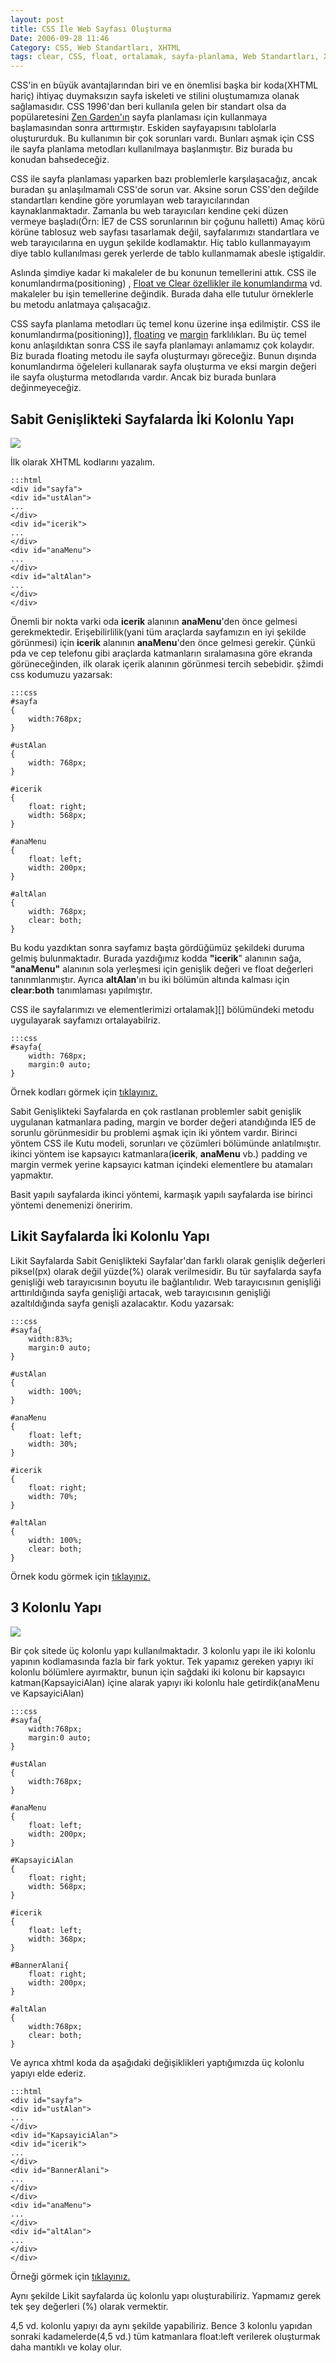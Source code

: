 ```yaml
---
layout: post
title: CSS İle Web Sayfası Oluşturma
Date: 2006-09-28 11:46
Category: CSS, Web Standartları, XHTML
tags: clear, CSS, float, ortalamak, sayfa-planlama, Web Standartları, XHTML
---
```


CSS'in en büyük avantajlarından biri ve en önemlisi başka bir koda(XHTML
hariç) ihtiyaç duymaksızın sayfa iskeleti ve stilini oluştumamıza olanak
sağlamasıdır. CSS 1996'dan beri kullanıla gelen bir standart olsa da
popülaretesini [Zen Garden'ın][] sayfa planlaması için kullanmaya
başlamasından sonra arttırmıştır. Eskiden sayfayapısını tablolarla
oluştururduk. Bu kullanımın bir çok sorunları vardı. Bunları aşmak için
CSS ile sayfa planlama metodları kullanılmaya başlanmıştır. Biz burada
bu konudan bahsedeceğiz.

CSS ile sayfa planlaması yaparken bazı problemlerle karşılaşacağız,
ancak buradan şu anlaşılmamalı CSS'de sorun var. Aksine sorun CSS'den
değilde standartları kendine göre yorumlayan web tarayıcılarından
kaynaklanmaktadır. Zamanla bu web tarayıcıları kendine çeki düzen
vermeye başladı(Örn: İE7 de CSS sorunlarının bir çoğunu halletti) Amaç
körü körüne tablosuz web sayfası tasarlamak değil, sayfalarımızı
standartlara ve web tarayıcılarına en uygun şekilde kodlamaktır. Hiç
tablo kullanmayayım diye tablo kullanılması gerek yerlerde de tablo
kullanmamak abesle iştigaldir.

Aslında şimdiye kadar ki makaleler de bu konunun temellerini
attık. CSS ile konumlandırma(positioning) , [Float ve Clear özellikler ile konumlandırma][] vd. makaleler bu işin temellerine değindik. Burada daha
elle tutulur örneklerle bu metodu anlatmaya çalışacağız.

CSS sayfa planlama metodları üç temel konu üzerine inşa edilmiştir.
CSS ile konumlandırma(positioning)], [floating][Float ve Clear özellikler ile konumlandırma] ve [margin][] farklılıkları. Bu üç temel konu
anlaşıldıktan sonra CSS ile sayfa planlamayı anlamamız çok kolaydır. Biz
burada floating metodu ile sayfa oluşturmayı göreceğiz. Bunun dışında
konumlandırma öğeleleri kullanarak sayfa oluşturma ve eksi margin değeri
ile sayfa oluşturma metodlarıda vardır. Ancak biz burada bunlara
değinmeyeceğiz.

## Sabit Genişlikteki Sayfalarda İki Kolonlu Yapı

![][100]

İlk olarak XHTML kodlarını yazalım.

	:::html
	<div id="sayfa">
	<div id="ustAlan">
	...
	</div>
	<div id="icerik">
	...
	</div>
	<div id="anaMenu">
	...
	</div>
	<div id="altAlan">
	...
	</div>
	</div>

Önemli bir nokta varki oda **icerik** alanının **anaMenu**'den önce
gelmesi gerekmektedir. Erişebilirlilik(yani tüm araçlarda sayfamızın en
iyi şekilde görünmesi) için **icerik** alanının **anaMenu**'den önce
gelmesi gerekir. Çünkü pda ve cep telefonu gibi araçlarda katmanların
sıralamasına göre ekranda görüneceğinden, ilk olarak içerik alanının
görünmesi tercih sebebidir. şžimdi css kodumuzu yazarsak:

	:::css
	#sayfa
	{
		width:768px;
	}

	#ustAlan
	{
		width: 768px;
	}

	#icerik
	{
	    float: right;
	    width: 568px;
	}

	#anaMenu
	{
	    float: left;
	    width: 200px;
	}

	#altAlan
	{
	    width: 768px;
	    clear: both;
	}


Bu kodu yazdıktan sonra sayfamız başta gördüğümüz şekildeki duruma
gelmiş bulunmaktadır. Burada yazdığımız kodda **"icerik**" alanının
sağa, **"anaMenu"** alanının sola yerleşmesi için genişlik değeri ve
float değerleri tanınmlanmıştır. Ayrıca **altAlan**'ın bu iki bölümün
altında kalması için **clear:both** tanımlaması yapılmıştır.

CSS ile sayfalarımızı ve elementlerimizi ortalamak][] bölümündeki metodu uygulayarak sayfamızı
ortalayabilriz.

	:::css
	#sayfa{
	    width: 768px;
	    margin:0 auto;
	}


Örnek kodları görmek için [tıklayınız.][]

Sabit Genişlikteki Sayfalarda en çok rastlanan problemler sabit genişlik
uygulanan katmanlara pading, margin ve border değeri atandığında IE5 de
sorunlu görünmesidir bu problemi aşmak için iki yöntem vardır. Birinci
yöntem CSS ile Kutu modeli, sorunları ve çözümleri bölümünde anlatılmıştır. ikinci yöntem ise
kapsayıcı katmanlara(**icerik**, **anaMenu** vb.) padding ve margin
vermek yerine kapsayıcı katman içindeki elementlere bu atamaları
yapmaktır.

Basit yapılı sayfalarda ikinci yöntemi, karmaşık yapılı sayfalarda ise
birinci yöntemi denemenizi öneririm.

## Likit Sayfalarda İki Kolonlu Yapı

Likit Sayfalarda Sabit Genişlikteki Sayfalar'dan farklı olarak genişlik
değerleri piksel(px) olarak değil yüzde(%) olarak verilmesidir. Bu tür
sayfalarda sayfa genişliği web tarayıcısının boyutu ile bağlantılıdır.
Web tarayıcısının genişliği arttırıldığında sayfa genişliği artacak, web
tarayıcısının genişliği azaltıldığında sayfa genişli azalacaktır. Kodu
yazarsak:

	:::css
	#sayfa{
	    width:83%;
	    margin:0 auto;
	}

	#ustAlan
	{
		width: 100%;
	}

	#anaMenu
	{
	    float: left;
	    width: 30%;
	}

	#icerik
	{
	    float: right;
	    width: 70%;
	}

	#altAlan
	{
	    width: 100%;
	    clear: both;
	}

Örnek kodu görmek için [tıklayınız.][1]

## 3 Kolonlu Yapı

![][2]

Bir çok sitede üç kolonlu yapı kullanılmaktadır. 3 kolonlu yapı ile iki
kolonlu yapının kodlamasında fazla bir fark yoktur. Tek yapamız gereken
yapıyı iki kolonlu bölümlere ayırmaktır, bunun için sağdaki iki kolonu
bir kapsayıcı katman(KapsayiciAlan) içine alarak yapıyı iki kolonlu hale
getirdik(anaMenu ve KapsayiciAlan)

	:::css
	#sayfa{
	    width:768px;
	    margin:0 auto;
	}

	#ustAlan
	{
		width:768px;
	}

	#anaMenu
	{
	    float: left;
	    width: 200px;
	}

	#KapsayiciAlan
	{
	    float: right;
	    width: 568px;
	}

	#icerik
	{
	    float: left;
	    width: 368px;
	}

	#BannerAlani{
	    float: right;
	    width: 200px;
	}

	#altAlan
	{
	    width:768px;
	    clear: both;
	}

Ve ayrıca xhtml koda da aşağıdaki değişiklikleri yaptığımızda üç kolonlu
yapıyı elde ederiz.

	:::html
	<div id="sayfa">
	<div id="ustAlan">
	...
	</div>
	<div id="KapsayiciAlan">
	<div id="icerik">
	...
	</div>
	<div id="BannerAlani">
	...
	</div>
	</div>
	<div id="anaMenu">
	...
	</div>
	<div id="altAlan">
	...
	</div>
	</div>

Örneği görmek için [tıklayınız.][3]

Aynı şekilde Likit sayfalarda üç kolonlu yapı oluşturabiliriz. Yapmamız
gerek tek şey değerleri (%) olarak vermektir.

4,5 vd. kolonlu yapıyı da aynı şekilde yapabiliriz. Bence 3 kolonlu
yapıdan sonraki kadamelerde(4,5 vd.) tüm katmanlara float:left verilerek
oluşturmak daha mantıklı ve kolay olur.

  [Zen Garden'ın]: http://www.csszengarden.com/
  [CSS ile   konumlandırma(positioning)]: http://www.fatihhayrioglu.com/?p=151
  [Float ve Clear özellikler ile konumlandırma]: http://www.fatihhayrioglu.com/?p=160
  [margin]: http://www.fatihhayrioglu.com/?p=113
  [100]: /images/ikikolon.gif
  [CSS ile sayfalarımızı ve   elementlerimizi ortalamak]: http://www.fatihhayrioglu.com/css-ile-sayfalarimizi-ve-elementlerimizi-ortalamak/
  [tıklayınız.]: /dokumanlar/sabit_genislikli_websitesi.html
  [CSS ile Kutu modeli,   sorunları ve çözümleri]: http://www.fatihhayrioglu.com/kutu-modeli-sorunlari-ve-cozumleri/
  [1]: /dokumanlar/elastik_ikikolonlu_websitesi.html
  [2]: /images/uckolon.gif
  [3]: /dokumanlar/sabit_uckolonlu_websitesi.html
